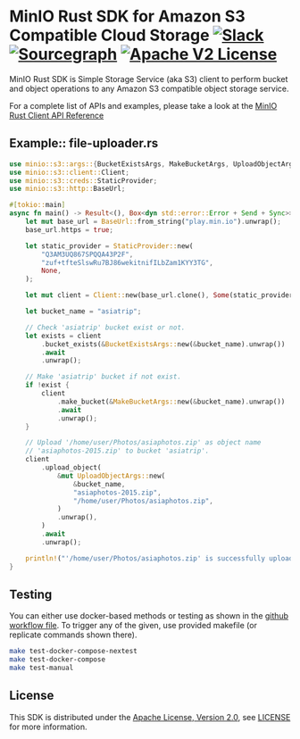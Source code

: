 # MinIO Rust SDK for Amazon S3 Compatible Cloud Storage [![Slack](https://slack.min.io/slack?type=svg)](https://slack.min.io) [![Sourcegraph](https://sourcegraph.com/github.com/minio/minio-rs/-/badge.svg)](https://sourcegraph.com/github.com/minio/minio-rs?badge) [![Apache V2 License](https://img.shields.io/badge/license-Apache%20V2-blue.svg)](https://github.com/minio/minio-rs/blob/master/LICENSE)

MinIO Rust SDK is Simple Storage Service (aka S3) client to perform bucket and object operations to any Amazon S3 compatible object storage service.

For a complete list of APIs and examples, please take a look at the [MinIO Rust Client API Reference](https://minio-rs.min.io/)

## Example:: file-uploader.rs
```rust
use minio::s3::args::{BucketExistsArgs, MakeBucketArgs, UploadObjectArgs};
use minio::s3::client::Client;
use minio::s3::creds::StaticProvider;
use minio::s3::http::BaseUrl;

#[tokio::main]
async fn main() -> Result<(), Box<dyn std::error::Error + Send + Sync>> {
    let mut base_url = BaseUrl::from_string("play.min.io").unwrap();
    base_url.https = true;

    let static_provider = StaticProvider::new(
        "Q3AM3UQ867SPQQA43P2F",
        "zuf+tfteSlswRu7BJ86wekitnifILbZam1KYY3TG",
        None,
    );

    let mut client = Client::new(base_url.clone(), Some(static_provider));

    let bucket_name = "asiatrip";

    // Check 'asiatrip' bucket exist or not.
    let exists = client
        .bucket_exists(&BucketExistsArgs::new(&bucket_name).unwrap())
        .await
        .unwrap();

    // Make 'asiatrip' bucket if not exist.
    if !exist {
        client
            .make_bucket(&MakeBucketArgs::new(&bucket_name).unwrap())
            .await
            .unwrap();
    }

    // Upload '/home/user/Photos/asiaphotos.zip' as object name
    // 'asiaphotos-2015.zip' to bucket 'asiatrip'.
    client
        .upload_object(
            &mut UploadObjectArgs::new(
                &bucket_name,
                "asiaphotos-2015.zip",
                "/home/user/Photos/asiaphotos.zip",
            )
            .unwrap(),
        )
        .await
        .unwrap();

    println!("'/home/user/Photos/asiaphotos.zip' is successfully uploaded as object 'asiaphotos-2015.zip' to bucket 'asiatrip'.");
}
```

## Testing

You can either use docker-based methods or testing as shown in the [github workflow file](./.github/workflows/rust.yml). To trigger any of the given, use provided makefile (or replicate commands shown there).

```bash
make test-docker-compose-nextest
make test-docker-compose
make test-manual
```

## License
This SDK is distributed under the [Apache License, Version 2.0](https://www.apache.org/licenses/LICENSE-2.0), see [LICENSE](https://github.com/minio/minio-rs/blob/master/LICENSE) for more information.
